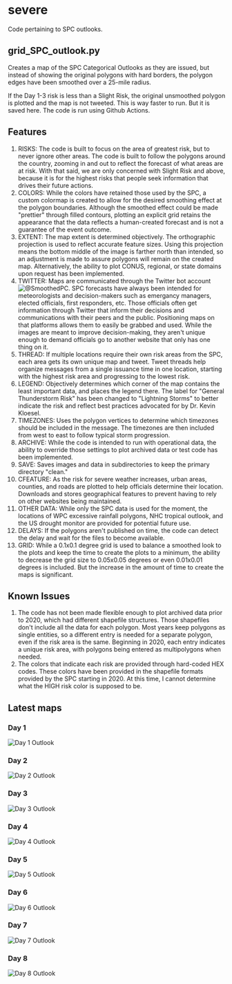 # severe
Code pertaining to SPC outlooks.

## grid_SPC_outlook.py
Creates a map of the SPC Categorical Outlooks as they are issued, but instead of showing the original polygons with hard borders, the polygon edges have been smoothed over a 25-mile radius.

If the Day 1-3 risk is less than a Slight Risk, the original unsmoothed polygon is plotted and the map is not tweeted. This is way faster to run. But it is saved here. The code is run using Github Actions.

## Features
1. RISKS: The code is built to focus on the area of greatest risk, but to never ignore other areas. The code is built to follow the polygons around the country, zooming in and out to reflect the forecast of what areas are at risk. With that said, we are only concerned with Slight Risk and above, because it is for the highest risks that people seek information that drives their future actions.
2. COLORS: While the colors have retained those used by the SPC, a custom colormap is created to allow for the desired smoothing effect at the polygon boundaries. Although the smoothed effect could be made "prettier" through filled contours, plotting an explicit grid retains the appearance that the data reflects a human-created forecast and is not a guarantee of the event outcome.
3. EXTENT: The map extent is determined objectively. The orthographic projection is used to reflect accurate feature sizes. Using this projection means the bottom middle of the image is farther north than intended, so an adjustment is made to assure polygons will remain on the created map. Alternatively, the ability to plot CONUS, regional, or state domains upon request has been implemented.
4. TWITTER: Maps are communicated through the Twitter bot account ![@SmoothedPC](https://twitter.com/smoothedpc). SPC forecasts have always been intended for meteorologists and decision-makers such as emergancy managers, elected officials, first responders, etc. Those officials often get information through Twitter that inform their decisions and communications with their peers and the public. Positioning maps on that platforms allows them to easily be grabbed and used. While the images are meant to improve decision-making, they aren't unique enough to demand officials go to another website that only has one thing on it. 
5. THREAD: If multiple locations require their own risk areas from the SPC, each area gets its own unique map and tweet. Tweet threads help organize messages from a single issuance time in one location, starting with the highest risk area and progressing to the lowest risk.
6. LEGEND: Objectively determines which corner of the map contains the least important data, and places the legend there. The label for "General Thunderstorm Risk" has been changed to "Lightning Storms" to better indicate the risk and reflect best practices advocated for by Dr. Kevin Kloesel.
7. TIMEZONES: Uses the polygon vertices to determine which timezones should be included in the message. The timezones are then included from west to east to follow typical storm progression.
8. ARCHIVE: While the code is intended to run with operational data, the ability to override those settings to plot archived data or test code has been implemented. 
9. SAVE: Saves images and data in subdirectories to keep the primary directory "clean."
10. CFEATURE: As the risk for severe weather increases, urban areas, counties, and roads are plotted to help officials determine their location. Downloads and stores geographical features to prevent having to rely on other websites being maintained.
11. OTHER DATA: While only the SPC data is used for the moment, the locations of WPC excessive rainfall polygons, NHC tropical outlook, and the US drought monitor are provided for potential future use.
12. DELAYS: If the polygons aren't published on time, the code can detect the delay and wait for the files to become available.
13. GRID: While a 0.1x0.1 degree grid is used to balance a smoothed look to the plots and keep the time to create the plots to a minimum, the ability to decrease the grid size to 0.05x0.05 degrees or even 0.01x0.01 degrees is included. But the increase in the amount of time to create the maps is significant.

## Known Issues
1. The code has not been made flexible enough to plot archived data prior to 2020, which had different shapefile structures. Those shapefiles don't include all the data for each polygon. Most years keep polygons as single entities, so a different entry is needed for a separate polygon, even if the risk area is the same. Beginning in 2020, each entry indicates a unique risk area, with polygons being entered as multipolygons when needed.
2. The colors that indicate each risk are provided through hard-coded HEX codes. These colors have been provided in the shapefile formats provided by the SPC starting in 2020. At this time, I cannot determine what the HIGH risk color is supposed to be.

## Latest maps

### Day 1

![Day 1 Outlook](./spc/latest_day1_categorical.png)

### Day 2

![Day 2 Outlook](./spc/latest_day2_categorical.png)

### Day 3

![Day 3 Outlook](./spc/latest_day3_categorical.png)

### Day 4

![Day 4 Outlook](./spc/latest_day4_categorical.png)

### Day 5

![Day 5 Outlook](./spc/latest_day5_categorical.png)

### Day 6

![Day 6 Outlook](./spc/latest_day6_categorical.png)

### Day 7

![Day 7 Outlook](./spc/latest_day7_categorical.png)

### Day 8

![Day 8 Outlook](./spc/latest_day8_categorical.png)
